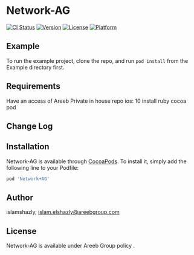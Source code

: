 # Network-AG

[![CI Status](https://img.shields.io/travis/islamshazly/Network-AG.svg?style=flat)](https://travis-ci.org/islamshazly/Network-AG)
[![Version](https://img.shields.io/cocoapods/v/Network-AG.svg?style=flat)](https://cocoapods.org/pods/Network-AG)
[![License](https://img.shields.io/cocoapods/l/Network-AG.svg?style=flat)](https://cocoapods.org/pods/Network-AG)
[![Platform](https://img.shields.io/cocoapods/p/Network-AG.svg?style=flat)](https://cocoapods.org/pods/Network-AG)

## Example

To run the example project, clone the repo, and run `pod install` from the Example directory first.

## Requirements
Have an access of Areeb Private in house repo 
ios: 10 
install ruby cocoa pod
## Change Log


## Installation

Network-AG is available through [CocoaPods](https://cocoapods.org). To install
it, simply add the following line to your Podfile:

```ruby
pod 'Network+AG'
```

## Author

islamshazly, islam.elshazly@areebgroup.com

## License

Network-AG is available under Areeb Group policy .
